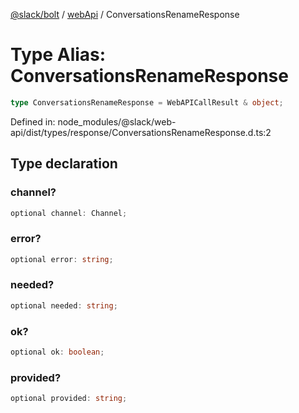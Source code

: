[@slack/bolt](../../../../index.md) / [webApi](../index.md) / ConversationsRenameResponse

# Type Alias: ConversationsRenameResponse

```ts
type ConversationsRenameResponse = WebAPICallResult & object;
```

Defined in: node\_modules/@slack/web-api/dist/types/response/ConversationsRenameResponse.d.ts:2

## Type declaration

### channel?

```ts
optional channel: Channel;
```

### error?

```ts
optional error: string;
```

### needed?

```ts
optional needed: string;
```

### ok?

```ts
optional ok: boolean;
```

### provided?

```ts
optional provided: string;
```
